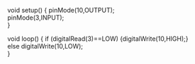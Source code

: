  void setup() 
{
   pinMode(10,OUTPUT);   
  pinMode(3,INPUT);  
}

void loop() 
{
  if (digitalRead(3)==LOW)
    {digitalWrite(10,HIGH);}  
else 
    digitalWrite(10,LOW);   
  }
